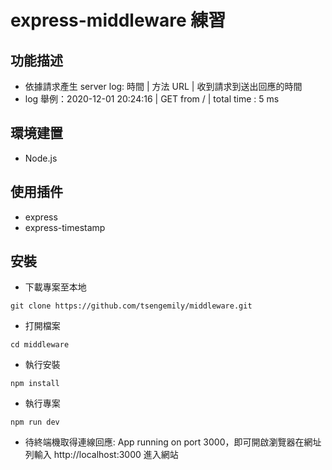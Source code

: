 # express-middleware 練習

## 功能描述

- 依據請求產生 server log: 時間 | 方法 URL | 收到請求到送出回應的時間
- log 舉例：2020-12-01 20:24:16 | GET from / | total time : 5 ms

## 環境建置

- Node.js

## 使用插件

- express
- express-timestamp

## 安裝

- 下載專案至本地

```
git clone https://github.com/tsengemily/middleware.git
```

- 打開檔案

```
cd middleware
```

- 執行安裝

```
npm install
```

- 執行專案

```
npm run dev
```

- 待終端機取得連線回應: App running on port 3000，即可開啟瀏覽器在網址列輸入 http://localhost:3000 進入網站
